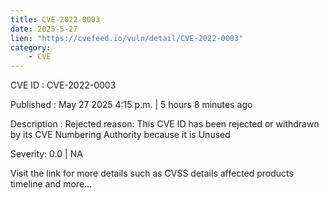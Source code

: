 ```yaml
---
title: CVE-2022-0003
date: 2025-5-27
lien: "https://cvefeed.io/vuln/detail/CVE-2022-0003"
category:
    - CVE
---
```


CVE ID : CVE-2022-0003

Published :  May 27
2025
4:15 p.m. | 5 hours
8 minutes ago

Description : Rejected reason: This CVE ID has been rejected or withdrawn by its CVE Numbering Authority because it is Unused

Severity: 0.0 | NA

Visit the link for more details
such as CVSS details
affected products
timeline
and more...
